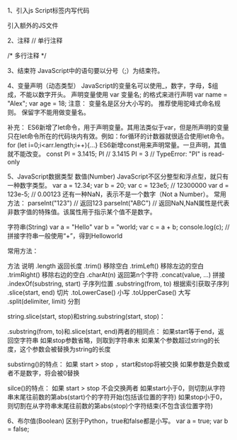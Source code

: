 1、引入js
Script标签内写代码
<script>
  // 在这里写你的JS代码
</script>
引入额外的JS文件
<script src="myscript.js"></script>

2、注释
// 单行注释

/*
多行注释
*/

3、结束符
JavaScript中的语句要以分号（;）为结束符。

4、变量声明（动态类型）
JavaScript的变量名可以使用_，数字，字母，$组成，不能以数字开头。
声明变量使用 var 变量名; 的格式来进行声明
var name = "Alex";
var age = 18;
注意：
变量名是区分大小写的。
推荐使用驼峰式命名规则。
保留字不能用做变量名。

补充：
ES6新增了let命令，用于声明变量。其用法类似于var，但是所声明的变量只在let命令所在的代码块内有效。例如：for循环的计数器就很适合使用let命令。
for (let i=0;i<arr.length;i++){...}
ES6新增const用来声明常量。一旦声明，其值就不能改变。
const PI = 3.1415;
PI // 3.1415
PI = 3
// TypeError: "PI" is read-only


5、JavaScript数据类型
数值(Number)
JavaScript不区分整型和浮点型，就只有一种数字类型。
var a = 12.34;
var b = 20;
var c = 123e5;  // 12300000
var d = 123e-5;  // 0.00123
还有一种NaN，表示不是一个数字（Not a Number）。
常用方法：
parseInt("123")  // 返回123
parseInt("ABC")  // 返回NaN,NaN属性是代表非数字值的特殊值。该属性用于指示某个值不是数字。

字符串(String)
var a = "Hello"
var b = "world;
var c = a + b; 
console.log(c);  // 拼接字符串一般使用“+”，得到Helloworld

常用方法：

方法  	说明
.length	返回长度
.trim()	移除空白
.trimLeft()	移除左边的空白
.trimRight()	移除右边的空白
.charAt(n)	返回第n个字符
.concat(value, ...)	拼接
.indexOf(substring, start)	子序列位置
.substring(from, to)	根据索引获取子序列
.slice(start, end)	切片
.toLowerCase()	小写
.toUpperCase()	大写
.split(delimiter, limit)	分割

string.slice(start, stop)和string.substring(start, stop)：

.substring(from, to)和.slice(start, end)两者的相同点：
如果start等于end，返回空字符串
如果stop参数省略，则取到字符串末
如果某个参数超过string的长度，这个参数会被替换为string的长度

substirng()的特点：
如果 start > stop ，start和stop将被交换
如果参数是负数或者不是数字，将会被0替换

silce()的特点：
如果 start > stop 不会交换两者
如果start小于0，则切割从字符串末尾往前数的第abs(start)个的字符开始(包括该位置的字符)
如果stop小于0，则切割在从字符串末尾往前数的第abs(stop)个字符结束(不包含该位置字符)

6、布尔值(Boolean)
区别于Python，true和false都是小写。
var a = true;
var b = false;